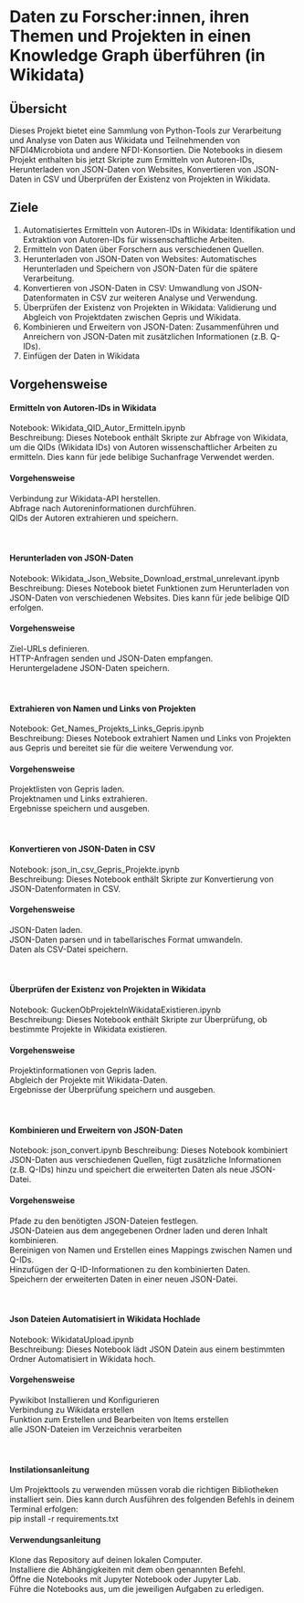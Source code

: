 # Daten zu Forscher:innen, ihren Themen und Projekten in einen Knowledge Graph überführen (in Wikidata)

## Übersicht
Dieses Projekt bietet eine Sammlung von Python-Tools zur Verarbeitung und Analyse von Daten aus Wikidata und Teilnehmenden von NFDI4Microbiota und andere NFDI-Konsortien. Die Notebooks in diesem Projekt enthalten bis jetzt Skripte zum Ermitteln von Autoren-IDs, Herunterladen von JSON-Daten von Websites, Konvertieren von JSON-Daten in CSV und Überprüfen der Existenz von Projekten in Wikidata.

## Ziele
1. Automatisiertes Ermitteln von Autoren-IDs in Wikidata: Identifikation und Extraktion von Autoren-IDs für wissenschaftliche Arbeiten.
2. Ermitteln von Daten über Forschern aus verschiedenen Quellen.
3. Herunterladen von JSON-Daten von Websites: Automatisches Herunterladen und Speichern von JSON-Daten für die spätere Verarbeitung.  
4. Konvertieren von JSON-Daten in CSV: Umwandlung von JSON-Datenformaten in CSV zur weiteren Analyse und Verwendung.  
5. Überprüfen der Existenz von Projekten in Wikidata: Validierung und Abgleich von Projektdaten zwischen Gepris und Wikidata.
6. Kombinieren und Erweitern von JSON-Daten: Zusammenführen und Anreichern von JSON-Daten mit zusätzlichen Informationen (z.B. Q-IDs).
7. Einfügen der Daten in Wikidata


## Vorgehensweise
####  Ermitteln von Autoren-IDs in Wikidata
Notebook: Wikidata_QID_Autor_Ermitteln.ipynb    
Beschreibung: Dieses Notebook enthält Skripte zur Abfrage von Wikidata, um die QIDs (Wikidata IDs) von Autoren wissenschaftlicher Arbeiten zu ermitteln. Dies kann für jede belibige Suchanfrage Verwendet werden. 
#### Vorgehensweise
Verbindung zur Wikidata-API herstellen.  
Abfrage nach Autoreninformationen durchführen.  
QIDs der Autoren extrahieren und speichern.<br><br><br>

#### Herunterladen von JSON-Daten
Notebook: Wikidata_Json_Website_Download_erstmal_unrelevant.ipynb  
Beschreibung: Dieses Notebook bietet Funktionen zum Herunterladen von JSON-Daten von verschiedenen Websites. Dies kann für jede belibige QID erfolgen.  
#### Vorgehensweise
Ziel-URLs definieren.  
HTTP-Anfragen senden und JSON-Daten empfangen.  
Heruntergeladene JSON-Daten speichern.<br><br><br> 

#### Extrahieren von Namen und Links von Projekten
Notebook: Get_Names_Projekts_Links_Gepris.ipynb  
Beschreibung: Dieses Notebook extrahiert Namen und Links von Projekten aus Gepris und bereitet sie für die weitere Verwendung vor.  
#### Vorgehensweise
Projektlisten von Gepris laden.  
Projektnamen und Links extrahieren.  
Ergebnisse speichern und ausgeben.<br><br><br> 

#### Konvertieren von JSON-Daten in CSV
Notebook: json_in_csv_Gepris_Projekte.ipynb  
Beschreibung: Dieses Notebook enthält Skripte zur Konvertierung von JSON-Datenformaten in CSV.  
#### Vorgehensweise
JSON-Daten laden.  
JSON-Daten parsen und in tabellarisches Format umwandeln.  
Daten als CSV-Datei speichern.<br><br><br>  

#### Überprüfen der Existenz von Projekten in Wikidata
Notebook: GuckenObProjekteInWikidataExistieren.ipynb  
Beschreibung: Dieses Notebook enthält Skripte zur Überprüfung, ob bestimmte Projekte in Wikidata existieren.  
#### Vorgehensweise
Projektinformationen von Gepris laden.  
Abgleich der Projekte mit Wikidata-Daten.  
Ergebnisse der Überprüfung speichern und ausgeben.<br><br><br> 

#### Kombinieren und Erweitern von JSON-Daten
Notebook: json_convert.ipynb
Beschreibung: Dieses Notebook kombiniert JSON-Daten aus verschiedenen Quellen, fügt zusätzliche Informationen (z.B. Q-IDs) hinzu und speichert die erweiterten Daten als neue JSON-Datei.
#### Vorgehensweise
Pfade zu den benötigten JSON-Dateien festlegen.  
JSON-Dateien aus dem angegebenen Ordner laden und deren Inhalt kombinieren.  
Bereinigen von Namen und Erstellen eines Mappings zwischen Namen und Q-IDs.  
Hinzufügen der Q-ID-Informationen zu den kombinierten Daten.  
Speichern der erweiterten Daten in einer neuen JSON-Datei.<br><br><br> 

#### Json Dateien Automatisiert in Wikidata Hochlade
Notebook: WikidataUpload.ipynb  
Beschreibung: Dieses Notebook lädt JSON Datein aus einem bestimmten Ordner Automatisiert in Wikidata hoch.
#### Vorgehensweise
Pywikibot Installieren und Konfigurieren  
Verbindung zu Wikidata erstellen   
Funktion zum Erstellen und Bearbeiten von Items erstellen   
alle JSON-Dateien im Verzeichnis verarbeiten<br><br><br>

#### Instilationsanleitung
Um Projekttools zu verwenden müssen vorab die richtigen Bibliotheken installiert sein. Dies kann durch Ausführen des folgenden Befehls in deinem Terminal erfolgen:   
pip install -r requirements.txt  

#### Verwendungsanleitung
Klone das Repository auf deinen lokalen Computer.  
Installiere die Abhängigkeiten mit dem oben genannten Befehl.  
Öffne die Notebooks mit Jupyter Notebook oder Jupyter Lab.  
Führe die Notebooks aus, um die jeweiligen Aufgaben zu erledigen.  

